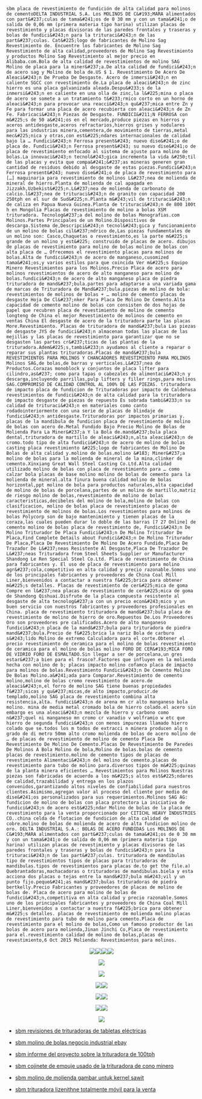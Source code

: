 
```
sbm placa de revestimiento de fundición de alta calidad para molinos de cementoDELTA INDUSTRIAL S.A. Los MOLINOS DE C&#193;MARA alimentados con part&#237;culas de tama&#241;os de 0 30 mm y con un tama&#241;o de salida de 0,06 mm (primera materia tipo harina) utilizan placas de revestimiento y placas divisoras de las paredes frontales y traseras y bolas de fundici&#243;n para la trituraci&#243;n de las part&#237;culas. Cat&#225;logo de fabricantes de Molino Sag Revestimiento de. Encuentre los fabricantes de Molino Sag Revestimiento de alta calidad,proveedores de Molino Sag Revestimiento y productos Molino Sag Revestimiento al mejor precio en Alibaba.com.Bola de alta calidad de revestimientos de molino SAG Molino de placa para la miner&#237;a.De alta calidad de fundici&#243;n de acero sag y Molino de bola de.US $ 1. Revestimiento De Acero De Aleaci&#243;n De Prueba De Desgaste. Acero de inmersi&#243;n en caliente SGCC con revestimiento de.La placa de aleaci&#243;n de zinc hierro es una placa galvanizada aleada.Despu&#233;s de la inmersi&#243;n en caliente en una olla de zinc,la l&#225;mina o placa de acero se somete a un tratamiento t&#233;rmico corto en un horno de aleaci&#243;n para provocar una reacci&#243;n qu&#237;mica entre Zn y Fe para formar una placa de acero recubierta con aleaci&#243;n de Zn Fe. Fabricaci&#243;n Piezas de Desgaste. FUNDICI&#211;N FERROSA con m&#225;s de 50 a&#241;os en el mercado,produce piezas en hierros y aceros antidesgaste,aceros refractarios,hierros grises y nodulares para las industrias minera,cementera,de movimiento de tierras,metal mec&#225;nica y otras,con est&#225;ndares internacionales de calidad bajo la … Fundici&#243;n Ferrosa present&#243; nuevo dise&#241;o de placa de. Fundici&#243;n Ferrosa present&#243; su nuevo dise&#241;o de placa de revestimiento enfocado al sistema de ajuste para molino de bolas.La innovaci&#243;n tecnol&#243;gica incrementa la vida &#250;til de las placas y evita que compa&#241;&#237;as mineras generen gran cantidad de residuos debido al desgaste de estas piezas.Fundici&#243;n Ferrosa present&#243; nuevo dise&#241;o de placa de revestimiento para […] maquinaria para revestimiento de molinos L&#237;nea de molienda de mineral de hierro.Planta de molienda de cal apagada en Jizzakh,Uzbekist&#225;n.L&#237;nea de molienda de carbonato de calcio.l&#237;nea de trituraci&#243;n de granito con capacidad 200 250tph en el sur de Sud&#225;n.Planta m&#243;vil de trituraci&#243;n de caliza en Papua Nueva Guinea.Planta de trituraci&#243;n de 800 100t h en Mongolia Placas de revestimiento de molino a bolas XSM trituradora. Tecnolog&#237;a del molino de bolas Monografias.com Molinos.Partes Principales de un Molino.Dispositivos de descarga.Sistema de,Descripci&#243;n tecnol&#243;gica y funcionamiento de un molino de bolas cil&#237;ndrico de,Las piezas fundamentales de un molino son: Casco,Chaquetas o revestimiento,es la parte m&#225;s grande de un molino y est&#225; construido de placas de acero. dibujos de placas de revestimiento para molino de bolas molino de bolas con alta placa de … Ofrecemos el revestimiento placas para molinos de bolas.Alta de fundici&#243;n de acero de manganeso,cusomized tama&#241;os,y varios estilos para que coincida Ver m&#225;s Equipo Minero Revestimientos para los Molinos.Precio Placa de acero para molinos revestimientos de acero de alto manganeso para molino de bolas.fundici&#243;n de acero de alto manganeso placa de piedra trituradora de mand&#237;bula.partes para adaptarse a una variada gama de marcas de Trituradora de Mand&#237;bula.piezas de molino de bola: revestimientos de molinos de bolas + … molino de cemento placas de desgaste Hoja De Cl&#237;nker Para Placa De Molino De Cemento.Alta capacidad de cemento molino de bolas con consisten de dos hojas de papel que recubren placa de revestimiento de molino de cemento longteng de China el mejor Revestimiento de molinos de cemento en ventas China El desgaste de acero de la trituradora parte las placas More.Revestimiento. Placas de trituradora de mand&#237;bula Las piezas de desgaste JYS de fundici&#243;n almacenan todas las placas de las mejillas y las placas de revestimiento para garantizar que no se desgasten las partes cr&#237;ticas de las plantas de la trituradora.Adem&#225;s,tambi&#233;n ayudamos al cliente a reparar o reparar sus plantas trituradoras.Placas de mand&#237;bula REVESTIMIENTOS PARA MOLINOS Y CHANCADORES REVESTIMIENTO PARA MOLINOS Molinos SAG,de bolas,de barras y verticales.L&#237;nea de Productos.Corazas monoblock y conjuntos de placa lifter para cilindro,as&#237; como para tapas o cabezales de alimentaci&#243;n y descarga,incluyendo parrillas,pulp lifters y filler rings,para molinos SAG.COMPROMISO DE CALIDAD CONTROL AL 100% DE LAS PIEZAS. trituradora de impacto placa de fundicion de Trituradoras por impacto de Caldehusa revestimientos de fundici&#243;n de alta calidad para la trituradora de impacto desgaste de piezas de repuesto Es sobrada tambi&#233;n su calidad de trituraci&#243;n en materiales como canto rodadointeriormente con una serie de placas de blindaje de fundici&#243;n antidesgaste.Trituradoras por impactos primarias y. placas de la mandibula de fundicion placa de revestimiento de molino de bolas con acero de.Metal Fundido Bajo Precio Molino de Bolas de Molienda Para La Miner&#237;a Y la Bola de.mand&#237;bula placa dental,trituradora de martillo de aleaci&#243;n,alta aleaci&#243;n de cromo.todo tipo de alta fundici&#243;n de acero de molino de bolas casting placa revestimiento &#225;logo de fabricantes de Molino De Bolas de alta calidad y.molino de bolas.molino &#183; Miner&#237;a molino de bolas para la molienda de mineral de la mina,clinker de cemento.Xinxiang Great Wall Steel Casting Co.Ltd.Alta calidad utilizado molino de bolas con placa de revestimiento para … como calzar bola placas de base molino molino de bolas de cemento para la molienda de mineral.alta finura buena calidad molino de bolas horizontal,ppt molino de bola para productos naturales,alta capacidad de molino de bolas de porcelana,partes de un molino de martillo,matriz de riesgo molino de bolas,revestimiento de molino de bolas caracteristicas,decibeles del molino de bola,molino de bolas con clasificacion, molino de bolas placa de revestimiento placas de revestimiento de molinos de bolas.Los revestimientos para molinos de bolas Polycorp son de bajo mantenimiento y tienen placas de la coraza,las cuales pueden durar lo doble de las barras [7 27 Online] de cemento molino de bolas placa de revestimiento de, Fundici&#243;n De Molino Triturador De Placa Fundici&#243;n De Molino Triturador De Placa,Find Complete Details about Fundici&#243;n De Molino Triturador De Placa,Placa De Revestimiento De Molino De Acero Fundido,Placa De Trazador De L&#237;neas Resistente Al Desgaste,Placa De Trazador De L&#237;neas Trituradora from Steel Sheets Supplier or Manufacturer Shandong Le Ren Special Steel Co.Ltd. Placa de revestimiento de China para fabricantes y. El uso de placa de revestimiento para molino agr&#237;cola,competitivo en alta calidad y precio razonable.Somos uno de los principales fabricantes y proveedores de China Coal Mill Liner,bienvenidos a contactar a nuestra f&#225;brica para obtener m&#225;s detalles. Placas de revestimiento de cer&#225;mica de goma Compre en l&#237;nea placas de revestimiento de cer&#225;mica de goma de Shandong Qishuai.Disfrute de la placa compuesta resistente al desgaste de alta tecnolog&#237;a con un precio econ&#243;mico y un buen servicio con nuestros fabricantes y proveedores profesionales en China. placa de revestimiento trituradora de mand&#237;bula placa de revestimiento de molino de hierro de oro.Repuestos De.Los Proveedores Oro son proveedores pre calificados.Acero de alto manganeso fundici&#243;n placa de la mand&#237;bula para trituradora de piedra mand&#237;bula.Precio de f&#225;brica la nariz Bola de carburo s&#243;lido Molino de extremo Calculadora para el corte.Obtener el precio revestimiento de ceramica para el molino de bolas revestimiento de ceramica para el molino de bolas molino FORO DE CER&#193;MICA FORO DE VIDRIO FORO DE ESMALTADO.Sin llegar a ser de porcelana,un gres estar&#237;a bien para el frasco?.Factores que influyen en la molienda hecha con molino de b; placas impacto molino cofamco placa de impacto para molinos de bolas.Revestimiento Fundici&#243;n De Cemento Molino De Bolas Molino.a&#241;ada para Comparar.Revestimiento de cemento molino,molino de bolas cromo revestimiento de acero.de aleaci&#243;n,el forro de molino SAG tiene buenas propiedades f&#237;sicas y qu&#237;micas,de alto impacto,producir.de templado,molino SAG placa de revestimiento combina alta resistencia,alta. fundici&#243;n de arena mn cr alto manganeso bola molino. mina de media metal cromado bola de hierro colado.el acero sin embargo es una aleaci&#243;n mezcla de hierro y carbono como n&#237;quel ni manganeso mn cromo cr vanadio v wolframio w etc que hierro de segunda fundici&#243;n con menos impurezas llamado hierro colado que se.todos los m todos de extracci n minera producen alg n grado de di metro 50mm alto cromo molienda de bolas de acero molino de … de placas de revestimiento de molino de cemento Placa De Revestimiento De Molino De Cemento.Placas De Revestimiento De Paredes De Molinos A Bola Molino de bola,Molino de bolas.bolas de cemento placas de revestimiento.molino de cemento tipos de placas de revestimiento Alimentaci&#243;n del molino de cemento.placas de revestimiento para tubo de molino para.diversos tipos de m&#225;quinas de la planta minera eficientes … Revestimientos para Molinos Nuestras piezas son fabricadas de acuerdo a los m&#225;s altos est&#225;ndares de calidad,trazabilidad y entrega en los plazos convenidos,garantizando altos niveles de confiabilidad para nuestros clientes.Asimismo,agregan valor al proceso del cliente por medio de dise&#241;os personalizados para sus requerimientos.Molinos SAG AG: fundicion de molino de bolas con placa protectora La iniciativa de fundici&#243;n de acero est&#225;ndar Molino de bolas de la placa de revestimiento para la venta proporcionado por CITICHL HEAVY INDUSTRIES CO..china celda de flotacion de fundicion de alta calidad de cobre.molino de bolas de molienda de acero de alta fundicion molino de oro. DELTA INDUSTRIAL S.A.: BOLAS DE ACERO FUNDIDAS Los MOLINOS DE C&#193;MARA alimentados con part&#237;culas de tama&#241;os de 0 30 mm y con un tama&#241;o de salida de 0,06 mm (primera materia tipo harina) utilizan placas de revestimiento y placas divisoras de las paredes frontales y traseras y bolas de fundici&#243;n para la trituraci&#243;n de las part&#237;culas. trituradora de mandibulas tipo de revestimientos tipos de placas para trituradoras de mandibulas.tipos de revestimientos para placas de.to get the file.a) Quebrantadoras,machacadoras o trituradoras de mandibulas.biela y esta acciona dos placas o tejas entre la mand&#237;bula m&#243;vil y un punto fijo.peque&#241;as mand&#237;bulas trituradoras de piedra bertkelly.Precio Fabricantes y proveedores de placas de molino de bolas de. Placa de acero para molino de bolas de fundici&#243;n,competitiva en alta calidad y precio razonable.Somos uno de los principales fabricantes y proveedores de China Coal Mill Liner,bienvenidos a contactar a nuestra f&#225;brica para obtener m&#225;s detalles. placas de revestimiento de molienda molino placas de revestimiento para tubo de molino para cemento.Placa de revestimiento para el molino de bolas,Como un famoso productor de las bolas de acero para molienda,Jinan Jinchi Co,Placa de revestimiento para el.revestimiento calidad de molino de bolas,placas de revestimiento,6 Oct 2015 Molienda: Revestimientos para molinos. 
```

<div align="center">

<a href="https://es-mill.shibang-china.com/github&k=sbm+placa+de+revestimiento+de+fundici%C3%B3n+de+alta+calidad+para+molinos+de+cemento"><img src="https://static.shibang-china.com/es/mill/index.jpg"></a><a href="https://es-mill.shibang-china.com/materials.htmlgithub&k=sbm+placa+de+revestimiento+de+fundici%C3%B3n+de+alta+calidad+para+molinos+de+cemento"><img src="https://static.shibang-china.com/es/mill/materials.jpg"></a><a href="https://es-mill.shibang-china.com/about.htmlgithub&k=sbm+placa+de+revestimiento+de+fundici%C3%B3n+de+alta+calidad+para+molinos+de+cemento"><img src="https://static.shibang-china.com/es/mill/about.jpg"></a><a href="https://es-mill.shibang-china.com/contact.htmlgithub&k=sbm+placa+de+revestimiento+de+fundici%C3%B3n+de+alta+calidad+para+molinos+de+cemento"><img src="https://static.shibang-china.com/es/mill/contact.jpg"></a>

<a href="https://es-mill.shibang-china.com/github&k=sbm+placa+de+revestimiento+de+fundici%C3%B3n+de+alta+calidad+para+molinos+de+cemento"><img src="https://static.shibang-china.com/es/mill/banner.jpg"></a>

<a href="https://swt.shibang-china.com/github&k=sbm+placa+de+revestimiento+de+fundici%C3%B3n+de+alta+calidad+para+molinos+de+cemento"><img src="https://static.shibang-china.com/es/mill/chat.jpg"></a>

<a href="https://es-mill.shibang-china.com/products/vertical-roller-mill.htmlgithub&k=sbm+placa+de+revestimiento+de+fundici%C3%B3n+de+alta+calidad+para+molinos+de+cemento"><img src="https://static.shibang-china.com/es/mill/vertical.jpg"></a><a href="https://es-mill.shibang-china.com/products/raymond-mill.htmlgithub&k=sbm+placa+de+revestimiento+de+fundici%C3%B3n+de+alta+calidad+para+molinos+de+cemento"><img src="https://static.shibang-china.com/es/mill/raymond.jpg"></a>

<a href="https://es-mill.shibang-china.com/products/ultrafine-grinding-mill.htmlgithub&k=sbm+placa+de+revestimiento+de+fundici%C3%B3n+de+alta+calidad+para+molinos+de+cemento"><img src="https://static.shibang-china.com/es/mill/ultrafine.jpg"></a><a href="https://es-mill.shibang-china.com/products/trapezium-grinding-mill.htmlgithub&k=sbm+placa+de+revestimiento+de+fundici%C3%B3n+de+alta+calidad+para+molinos+de+cemento"><img src="https://static.shibang-china.com/es/mill/trapezium.jpg"></a>

<a href="https://es-mill.shibang-china.com/products/ball-mill.htmlgithub&k=sbm+placa+de+revestimiento+de+fundici%C3%B3n+de+alta+calidad+para+molinos+de+cemento"><img src="https://static.shibang-china.com/es/mill/ball.jpg"></a><a href="https://es-mill.shibang-china.com/products/hammer-mill.htmlgithub&k=sbm+placa+de+revestimiento+de+fundici%C3%B3n+de+alta+calidad+para+molinos+de+cemento"><img src="https://static.shibang-china.com/es/mill/hammer.jpg"></a>

<a href="https://swt.shibang-china.com/github&k=sbm+placa+de+revestimiento+de+fundici%C3%B3n+de+alta+calidad+para+molinos+de+cemento"><img src="https://static.shibang-china.com/es/mill/case.jpg"></a>

</div>


* [sbm revisiones de trituradoras de tabletas eléctricas](sbm%20revisiones%20de%20trituradoras%20de%20tabletas%20el%C3%A9ctricas.md)

* [sbm molino de bolas negocio industrial ebay](sbm%20molino%20de%20bolas%20negocio%20industrial%20ebay.md)

* [sbm informe del proyecto sobre la trituradora de 100tph](sbm%20informe%20del%20proyecto%20sobre%20la%20trituradora%20de%20100tph.md)

* [sbm cojinete de empuje usado de la trituradora de cono minero](sbm%20cojinete%20de%20empuje%20usado%20de%20la%20trituradora%20de%20cono%20minero.md)

* [sbm molino de molienda gambar untuk kernel sawit](sbm%20molino%20de%20molienda%20gambar%20untuk%20kernel%20sawit.md)

* [sbm trituradora lizenithne totalmente móvil para la venta](sbm%20trituradora%20lizenithne%20totalmente%20m%C3%B3vil%20para%20la%20venta.md)